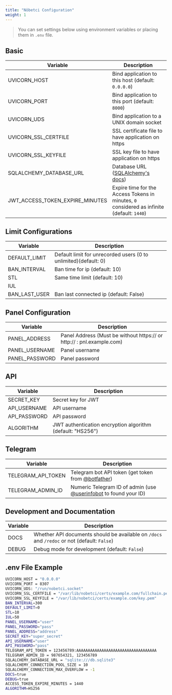 ```yaml
---
title: "Nöbetci Configuration"
weight: 1
---
```


> You can set settings below using environment variables or placing them in `.env` file.

## Basic

| Variable                        | Description                                                                                           |
| ------------------------------- | ----------------------------------------------------------------------------------------------------- |
| UVICORN_HOST                    | Bind application to this host (default: `0.0.0.0`)                                                    |
| UVICORN_PORT                    | Bind application to this port (default: `8000`)                                                       |
| UVICORN_UDS                     | Bind application to a UNIX domain socket                                                              |
| UVICORN_SSL_CERTFILE            | SSL certificate file to have application on https                                                     |
| UVICORN_SSL_KEYFILE             | SSL key file to have application on https                                                             |
| SQLALCHEMY_DATABASE_URL         | Database URL ([SQLAlchemy's docs](https://docs.sqlalchemy.org/en/20/core/engines.html#database-urls)) |
| JWT_ACCESS_TOKEN_EXPIRE_MINUTES | Expire time for the Access Tokens in minutes, `0` considered as infinite (default: `1440`)            |


## Limit Configurations

| Variable           | Description                                                            |
| ------------------ | -----------------------------------------------------------------------|
| DEFAULT_LIMIT      | Default limit for unrecorded users (0 to unlimited)(default: 0)        |
| BAN_INTERVAL       | Ban time for ip (default: 10)                                          |
| STL                | Same time limit (default: 10)                                          |
| IUL                |                                                                        |
| BAN_LAST_USER      | Ban last connected ip (default: False)                                 |

## Panel Configuration

| Variable           | Description                                                            |
| ------------------ | -----------------------------------------------------------------------|
| PANEL_ADDRESS      | Panel Address (Must be without https:// or http:// : pnl.example.com)  |
| PANEL_USERNAME     | Panel username                                                         |
| PANEL_PASSWORD     | Panel password                                                         |

## API

| Variable           | Description                                                 |
| ------------------ | ------------------------------------------------------------|
| SECRET_KEY         | Secret key for JWT                                          |
| API_USERNAME       | API username                                                |
| API_PASSWORD       | API password                                                |
| ALGORITHM          | JWT authentication encryption algorithm (default: "HS256")  |


## Telegram

| Variable           | Description                                                                                  |
| ------------------ | -------------------------------------------------------------------------------------------- |
| TELEGRAM_API_TOKEN | Telegram bot API token (get token from [@botfather](https://t.me/botfather))                 |
| TELEGRAM_ADMIN_ID  | Numeric Telegram ID of admin (use [@userinfobot](https://t.me/userinfobot) to found your ID) |

## Development and Documentation

| Variable | Description                                                                                 |
| -------- | ------------------------------------------------------------------------------------------- |
| DOCS     | Whether API documents should be available on `/docs` and `/redoc` or not (default: `False`) |
| DEBUG    | Debug mode for development (default: `False`)                                               |

## .env File Example

```sh
UVICORN_HOST = "0.0.0.0"
UVICORN_PORT = 8307
UVICORN_UDS: "/run/nobetci.socket"
UVICORN_SSL_CERTFILE = "/var/lib/nobetci/certs/example.com/fullchain.pem"
UVICORN_SSL_KEYFILE = "/var/lib/nobetci/certs/example.com/key.pem"
BAN_INTERVAL=300
DEFAULT_LIMIT=0
STL=10
IUL=50
PANEL_USERNAME="user"
PANEL_PASSWORD="pass"
PANEL_ADDRESS="address"
SECRET_KEY="super_secret"
API_USERNAME="user"
API_PASSWORD="pass"
TELEGRAM_API_TOKEN = 123456789:AAAAAAAAAAAAAAAAAAAAAAAAAAAAAAAAAAA
TELEGRAM_ADMIN_ID = 987654321, 123456789
SQLALCHEMY_DATABASE_URL = "sqlite:///db.sqlite3"
SQLALCHEMY_CONNECTION_POOL_SIZE = 10
SQLALCHEMY_CONNECTION_MAX_OVERFLOW = -1
DOCS=true
DEBUG=true
ACCESS_TOKEN_EXPIRE_MINUTES = 1440
ALGORITHM=HS256
```